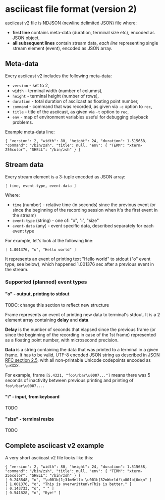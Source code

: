 # asciicast file format (version 2)

asciicast v2 file
is [NDJSON (newline delimited JSON)](https://github.com/ndjson/ndjson-spec) file
where:

* __first line__ contains meta-data (duration, terminal size etc), encoded as JSON
  object,
* __all subsequent lines__ contain stream data, _each line_ representing single stream
  element (event), encoded as JSON array.

## Meta-data

Every asciicast v2 includes the following meta-data:

* `version` - set to 2,
* `width` - terminal width (number of columns),
* `height` - terminal height (number of rows),
* `duration` - total duration of asciicast as floating point number,
* `command` - command that was recorded, as given via `-c` option to `rec`,
* `title` - title of the asciicast, as given via `-t` option to `rec`,
* `env` - map of environment variables useful for debugging playback problems.

Example meta-data line:

    { "version": 2, "width": 80, "height": 24, "duration": 1.515658, "command": "/bin/zsh", "title": null, "env": { "TERM": "xterm-256color", "SHELL": "/bin/zsh" } }

## Stream data

Every stream element is a 3-tuple encoded as JSON array:

    [ time, event-type, event-data ]

Where:

* `time` (number) - relative time (in seconds) since the previous event (or
  since the beginning of the recording session when it's the first event in the
  stream)
* `event-type` (string) - one of: "o", "i", "size"
* `event-data` (any) - event specific data, described separately for each event
  type

For example, let's look at the following line:

    [ 1.001376, "o", "Hello world" ]

It represents an event of printing text "Hello world" to stdout ("o" event type,
see below), which happened 1.001376 sec after a previous event in the stream.

### Supported (planned) event types

#### "o" - output, printing to stdout

TODO: change this section to reflect new structure

Frame represents an event of printing new data to terminal's stdout. It is a 2
element array containing **delay** and **data**.

**Delay** is the number of seconds that elapsed since the previous frame (or
since the beginning of the recording in case of the 1st frame) represented as
a floating point number, with microsecond precision.

**Data** is a string containing the data that was printed to a terminal in a
given frame. It has to be valid, UTF-8 encoded JSON string as described in
[JSON RFC section 2.5](http://www.ietf.org/rfc/rfc4627.txt), with all
non-printable Unicode codepoints encoded as `\uXXXX`.

For example, frame `[5.4321, "foo\rbar\u0007..."]` means there was 5 seconds of
inactivity between previous printing and printing of `foo\rbar\u0007...`.

#### "i" - input, from keyboard

TODO

#### "size" - terminal resize

TODO

## Complete asciicast v2 example

A very short asciicast v2 file looks like this:

    { "version": 2, "width": 80, "height": 24, "duration": 1.515658, "command": "/bin/zsh", "title": null, "env": { "TERM": "xterm-256color", "SHELL": "/bin/zsh" } }
    [ 0.248848, "o", "\u001b[1;31mHello \u001b[32mWorld!\u001b[0m\n" ]
    [ 1.001376, "o", "This is overwritten\rThis is better." ]
    [ 0.143733, "o", " " ]
    [ 0.541828, "o", "Bye!" ]
